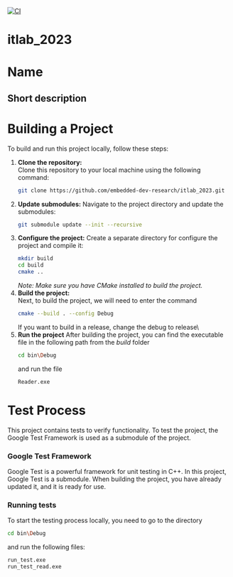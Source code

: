 [![CI](https://github.com/embedded-dev-research/itlab_2023/actions/workflows/ci.yml/badge.svg)](https://github.com/embedded-dev-research/itlab_2023/actions/workflows/ci.yml)

# itlab_2023
# Name
## Short description ##
# **Building a Project**
To build and run this project locally, follow these steps:

1. **Clone the repository:**  
   Clone this repository to your local machine using the following command:
   ```bash
   git clone https://github.com/embedded-dev-research/itlab_2023.git
2. **Update submodules:**
   Navigate to the project directory and update the submodules:
   ```bash
   git submodule update --init --recursive
3. **Configure the project:**
   Create a separate directory for configure the project and compile it:
   ```bash
   mkdir build
   cd build
   cmake ..
    ```
    *Note: Make sure you have CMake installed to build the project.*
4. **Build the project:**\
   Next, to build the project, we will need to enter the command
    ```bash
   cmake --build . --config Debug
    ```
    If you want to build in a release, change the debug to release\
5. **Run the project**
   After building the project, you can find the executable file in the following path from the *build* folder
   ```bash
   cd bin\Debug
    ```
   and run the file
    ```bash
   Reader.exe
    ```
# Test Process
   This project contains tests to verify functionality.
   To test the project, the Google Test Framework is used as a submodule of the project.
   ### Google Test Framework

   Google Test is a powerful framework for unit testing in C++. In this project, Google Test is a submodule. When building the project, you have already       updated it, and it is ready for use.
   ### Running tests
   To start the testing process locally, you need to go to the directory
   ```bash
   cd bin\Debug
   ```
   and run the following files:
   ```bash
   run_test.exe
   run_test_read.exe
   ```
